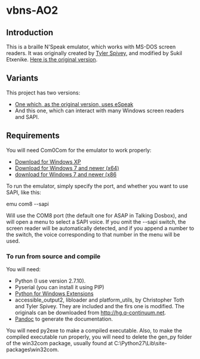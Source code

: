 # vbns-AO2
## Introduction
This is a braille N'Speak emulator, which works with MS-DOS screen readers. It was originally created by [Tyler Spivey](https://www.allinaccess.com), and modified by Sukil Etxenike. [Here is the original version](http://batsupport.com/unsupported/dosbox/vbns.zip).

## Variants
This project has two versions:
* [One  which, as the original version, uses eSpeak](https://github.com/sukiletxe/vbns-espeak)
* And this one, which can interact with many Windows screen readers and SAPI.

## Requirements
You will need Com0Com for the emulator to work properly:
* [Download for Windows XP](http://sourceforge.net/projects/com0com/files/com0com/3.0.0.0/com0com-3.0.0.0-i386-and-x64-unsigned.zip/download)
* [Download for Windows 7 and newer (x64)](http://code.google.com/p/powersdr-iq/downloads/detail?name=setup_com0com_W7_x64_signed.exe&can=2&q=)
* [download for Windows 7 and newer (x86](http://code.google.com/p/powersdr-iq/downloads/detail?name=setup_com0com_W7_x86_signed.exe&can=2&q=)

To run the emulator, simply specify the port, and whether you want to use SAPI, like this:

emu com8 --sapi

Will use the COM8 port (the default one for ASAP in Talking Dosbox), and will open a menu to select a SAPI voice. If you omit the --sapi switch, the screen reader will be automatically detected, and if you append a number to the switch, the voice corresponding to that number in the menu will be used.

### To run from source and compile
You will need:
* Python (I use version 2.7.10).
* Pyserial (you can install it using PIP)
* [Python for Windows Extensions](http://sourceforge.net/projects/pywin32/)
* accessible_output2, libloader and platform_utils, by Christopher Toth and Tyler Spivey. They are included and the firs one is modified. The originals can be downloaded from <http://hg.q-continuum.net>.
* [Pandoc](http://pandoc.org/) to generate the documentation.

You will need py2exe to make a compiled executable. Also, to make the compiled executable run properly, you will need to delete the gen_py folder of the win32com package, usually found at C:\Python27\Lib\site-packages\win32com.

